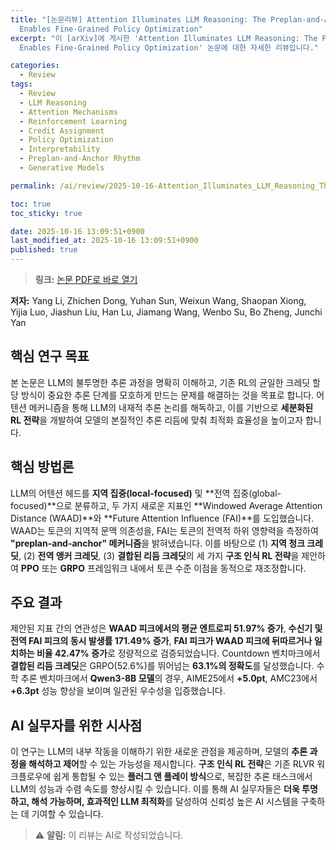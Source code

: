 ```yaml
---
title: "[논문리뷰] Attention Illuminates LLM Reasoning: The Preplan-and-Anchor Rhythm
  Enables Fine-Grained Policy Optimization"
excerpt: "이 [arXiv]에 게시한 'Attention Illuminates LLM Reasoning: The Preplan-and-Anchor Rhythm
  Enables Fine-Grained Policy Optimization' 논문에 대한 자세한 리뷰입니다."

categories:
  - Review
tags:
  - Review
  - LLM Reasoning
  - Attention Mechanisms
  - Reinforcement Learning
  - Credit Assignment
  - Policy Optimization
  - Interpretability
  - Preplan-and-Anchor Rhythm
  - Generative Models

permalink: /ai/review/2025-10-16-Attention_Illuminates_LLM_Reasoning_The_Preplan-and-Anchor_Rhythm_Enables_Fine-Grained_Policy_Optimization/

toc: true
toc_sticky: true

date: 2025-10-16 13:09:51+0900
last_modified_at: 2025-10-16 13:09:51+0900
published: true
---
```

> **링크:** [논문 PDF로 바로 열기](https://arxiv.org/abs/2510.13554)

**저자:** Yang Li, Zhichen Dong, Yuhan Sun, Weixun Wang, Shaopan Xiong, Yijia Luo, Jiashun Liu, Han Lu, Jiamang Wang, Wenbo Su, Bo Zheng, Junchi Yan



## 핵심 연구 목표
본 논문은 LLM의 불투명한 추론 과정을 명확히 이해하고, 기존 RL의 균일한 크레딧 할당 방식이 중요한 추론 단계를 모호하게 만드는 문제를 해결하는 것을 목표로 합니다. 어텐션 메커니즘을 통해 LLM의 내재적 추론 논리를 해독하고, 이를 기반으로 **세분화된 RL 전략**을 개발하여 모델의 본질적인 추론 리듬에 맞춰 최적화 효율성을 높이고자 합니다.

## 핵심 방법론
LLM의 어텐션 헤드를 **지역 집중(local-focused)** 및 **전역 집중(global-focused)**으로 분류하고, 두 가지 새로운 지표인 **Windowed Average Attention Distance (WAAD)**와 **Future Attention Influence (FAI)**를 도입했습니다. WAAD는 토큰의 지역적 문맥 의존성을, FAI는 토큰의 전역적 하위 영향력을 측정하여 **"preplan-and-anchor" 메커니즘**을 밝혀냈습니다. 이를 바탕으로 (1) **지역 청크 크레딧**, (2) **전역 앵커 크레딧**, (3) **결합된 리듬 크레딧**의 세 가지 **구조 인식 RL 전략**을 제안하여 **PPO** 또는 **GRPO** 프레임워크 내에서 토큰 수준 이점을 동적으로 재조정합니다.

## 주요 결과
제안된 지표 간의 연관성은 **WAAD 피크에서의 평균 엔트로피 51.97% 증가**, **수신기 및 전역 FAI 피크의 동시 발생률 171.49% 증가**, **FAI 피크가 WAAD 피크에 뒤따르거나 일치하는 비율 42.47% 증가**로 정량적으로 검증되었습니다. Countdown 벤치마크에서 **결합된 리듬 크레딧**은 GRPO(52.6%)를 뛰어넘는 **63.1%의 정확도**를 달성했습니다. 수학 추론 벤치마크에서 **Qwen3-8B 모델**의 경우, AIME25에서 **+5.0pt**, AMC23에서 **+6.3pt** 성능 향상을 보이며 일관된 우수성을 입증했습니다.

## AI 실무자를 위한 시사점
이 연구는 LLM의 내부 작동을 이해하기 위한 새로운 관점을 제공하며, 모델의 **추론 과정을 해석하고 제어**할 수 있는 가능성을 제시합니다. **구조 인식 RL 전략**은 기존 RLVR 워크플로우에 쉽게 통합될 수 있는 **플러그 앤 플레이 방식**으로, 복잡한 추론 태스크에서 LLM의 성능과 수렴 속도를 향상시킬 수 있습니다. 이를 통해 AI 실무자들은 **더욱 투명하고, 해석 가능하며, 효과적인 LLM 최적화**를 달성하여 신뢰성 높은 AI 시스템을 구축하는 데 기여할 수 있습니다.

> ⚠️ **알림:** 이 리뷰는 AI로 작성되었습니다.